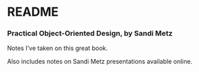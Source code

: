 # README
### Practical Object-Oriented Design, by Sandi Metz

Notes I've taken on this great book.

Also includes notes on Sandi Metz presentations available online.
